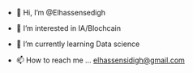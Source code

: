 - 👋 Hi, I’m @Elhassensedigh
- 👀 I’m interested in IA/Blochcain
- 🌱 I’m currently learning Data science

- 📫 How to reach me ...
elhassensidigh@gmail.com
<!---

